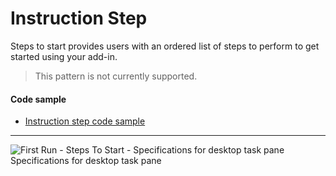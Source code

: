 # Instruction Step

Steps to start provides users with an ordered list of steps to perform to get started using your add-in.

> This pattern is not currently supported. 

#### Code sample
* [Instruction step code sample](https://github.com/OfficeDev/Office-Add-in-UX-Design-Patterns-Code/tree/master/templates/first-run/instruction-step)

***

![First Run - Steps To Start - Specifications for desktop task pane](../assets/images/FirstRun_StepsToStart_DesktopTaskPaneCallouts.png)
Specifications for desktop task pane








